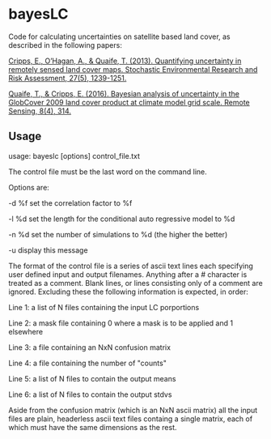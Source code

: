 # bayesLC
Code for calculating uncertainties on satellite based land cover, as described in the following papers:

[Cripps, E., O’Hagan, A., & Quaife, T. (2013). Quantifying uncertainty in remotely sensed land cover maps. Stochastic Environmental Research and Risk Assessment, 27(5), 1239-1251.](https://link.springer.com/article/10.1007/s00477-012-0660-3)

[Quaife, T., & Cripps, E. (2016). Bayesian analysis of uncertainty in the GlobCover 2009 land cover product at climate model grid scale. Remote Sensing, 8(4), 314.](https://www.mdpi.com/2072-4292/8/4/314)

## Usage

usage: bayeslc \[options\] control_file.txt

The control file must be the last word on the command line.

Options are:

-d %f        set the correlation factor to %f

-l %d        set the length for the conditional auto regressive model to %d

-n %d        set the number of simulations to %d (the higher the better)

-u           display this message

The format of the control file is a series of ascii text lines each specifying user
defined input and output filenames. Anything after a # character is treated as a comment.
Blank lines, or lines consisting only of a comment are ignored. Excluding these
the following information is expected, in order:


Line 1: a list of N files containing the input LC porportions

Line 2: a mask file containing 0 where a mask is to be applied and 1 elsewhere

Line 3: a file containing an NxN confusion matrix

Line 4: a file containing the number of "counts"

Line 5: a list of N files to contain the output means

Line 6: a list of N files to contain the output stdvs

Aside from the confusion matrix (which is an NxN ascii matrix) all the input files are plain, headerless
ascii text files containg a single matrix, each of which must have the same dimensions as the rest.



